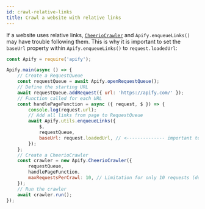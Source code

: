 ```yaml
---
id: crawl-relative-links
title: Crawl a website with relative links
---
```


If a website uses relative links, [`CheerioCrawler`](/docs/2.3/api/cheerio-crawler) and `Apify.enqueueLinks()` may
have trouble following them.
 This is why it is important to set the `baseUrl` property within `Apify.enqueueLinks()` to `request.loadedUrl`:

```javascript
const Apify = require('apify');

Apify.main(async () => {
    // Create a RequestQueue
    const requestQueue = await Apify.openRequestQueue();
    // Define the starting URL
    await requestQueue.addRequest({ url: 'https://apify.com/' });
    // Function called for each URL
    const handlePageFunction = async ({ request, $ }) => {
        console.log(request.url);
        // Add all links from page to RequestQueue
        await Apify.utils.enqueueLinks({
            $,
            requestQueue,
            baseUrl: request.loadedUrl, // <-------------- important to set the base url here
        });
    };
    // Create a CheerioCrawler
    const crawler = new Apify.CheerioCrawler({
        requestQueue,
        handlePageFunction,
        maxRequestsPerCrawl: 10, // Limitation for only 10 requests (do not use if you want to crawl all links)
    });
    // Run the crawler
    await crawler.run();
});
```
